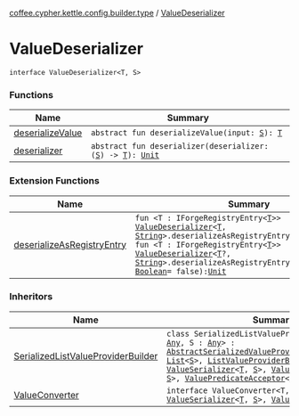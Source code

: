 [coffee.cypher.kettle.config.builder.type](../index.md) / [ValueDeserializer](./index.md)

# ValueDeserializer

`interface ValueDeserializer<T, S>`

### Functions

| Name | Summary |
|---|---|
| [deserializeValue](deserialize-value.md) | `abstract fun deserializeValue(input: `[`S`](index.md#S)`): `[`T`](index.md#T) |
| [deserializer](deserializer.md) | `abstract fun deserializer(deserializer: (`[`S`](index.md#S)`) -> `[`T`](index.md#T)`): `[`Unit`](https://kotlinlang.org/api/latest/jvm/stdlib/kotlin/-unit/index.html) |

### Extension Functions

| Name | Summary |
|---|---|
| [deserializeAsRegistryEntry](../../coffee.cypher.kettle.config.builder/deserialize-as-registry-entry.md) | `fun <T : IForgeRegistryEntry<`[`T`](../../coffee.cypher.kettle.config.builder/deserialize-as-registry-entry.md#T)`>> `[`ValueDeserializer`](./index.md)`<`[`T`](../../coffee.cypher.kettle.config.builder/deserialize-as-registry-entry.md#T)`, `[`String`](https://kotlinlang.org/api/latest/jvm/stdlib/kotlin/-string/index.html)`>.deserializeAsRegistryEntry(): `[`Unit`](https://kotlinlang.org/api/latest/jvm/stdlib/kotlin/-unit/index.html)<br>`fun <T : IForgeRegistryEntry<`[`T`](../../coffee.cypher.kettle.config.builder/deserialize-as-registry-entry.md#T)`>> `[`ValueDeserializer`](./index.md)`<`[`T`](../../coffee.cypher.kettle.config.builder/deserialize-as-registry-entry.md#T)`?, `[`String`](https://kotlinlang.org/api/latest/jvm/stdlib/kotlin/-string/index.html)`>.deserializeAsRegistryEntry(errorOnMissing: `[`Boolean`](https://kotlinlang.org/api/latest/jvm/stdlib/kotlin/-boolean/index.html)` = false): `[`Unit`](https://kotlinlang.org/api/latest/jvm/stdlib/kotlin/-unit/index.html) |

### Inheritors

| Name | Summary |
|---|---|
| [SerializedListValueProviderBuilder](../../coffee.cypher.kettle.config.builder.value.serialized/-serialized-list-value-provider-builder/index.md) | `class SerializedListValueProviderBuilder<T : `[`Any`](https://kotlinlang.org/api/latest/jvm/stdlib/kotlin/-any/index.html)`, S : `[`Any`](https://kotlinlang.org/api/latest/jvm/stdlib/kotlin/-any/index.html)`> : `[`AbstractSerializedValueProviderBuilder`](../../coffee.cypher.kettle.config.builder.value.serialized/-abstract-serialized-value-provider-builder/index.md)`<`[`List`](https://kotlinlang.org/api/latest/jvm/stdlib/kotlin.collections/-list/index.html)`<`[`T`](../../coffee.cypher.kettle.config.builder.value.serialized/-serialized-list-value-provider-builder/index.md#T)`>, `[`List`](https://kotlinlang.org/api/latest/jvm/stdlib/kotlin.collections/-list/index.html)`<`[`S`](../../coffee.cypher.kettle.config.builder.value.serialized/-serialized-list-value-provider-builder/index.md#S)`>, `[`ListValueProviderBuilder`](../../coffee.cypher.kettle.config.builder.value/-list-value-provider-builder/index.md)`<`[`S`](../../coffee.cypher.kettle.config.builder.value.serialized/-serialized-list-value-provider-builder/index.md#S)`>>, `[`ValueSerializer`](../-value-serializer/index.md)`<`[`T`](../../coffee.cypher.kettle.config.builder.value.serialized/-serialized-list-value-provider-builder/index.md#T)`, `[`S`](../../coffee.cypher.kettle.config.builder.value.serialized/-serialized-list-value-provider-builder/index.md#S)`>, `[`ValueDeserializer`](./index.md)`<`[`T`](../../coffee.cypher.kettle.config.builder.value.serialized/-serialized-list-value-provider-builder/index.md#T)`?, `[`S`](../../coffee.cypher.kettle.config.builder.value.serialized/-serialized-list-value-provider-builder/index.md#S)`>, `[`ValuePredicateAcceptor`](../-value-predicate-acceptor/index.md)`<`[`T`](../../coffee.cypher.kettle.config.builder.value.serialized/-serialized-list-value-provider-builder/index.md#T)`>` |
| [ValueConverter](../-value-converter.md) | `interface ValueConverter<T, S> : `[`ValueSerializer`](../-value-serializer/index.md)`<`[`T`](../-value-converter.md#T)`, `[`S`](../-value-converter.md#S)`>, `[`ValueDeserializer`](./index.md)`<`[`T`](../-value-converter.md#T)`, `[`S`](../-value-converter.md#S)`>` |
